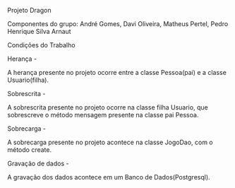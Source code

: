 Projeto Dragon

Componentes do grupo: André Gomes, Davi Oliveira, Matheus Pertel, Pedro Henrique Silva Arnaut

Condições do Trabalho

Herança - 

A herança presente no projeto ocorre entre a classe Pessoa(pai) e a classe Usuario(filha).

Sobrescrita -

A sobrescrita presente no projeto ocorre na classe filha Usuario, que sobrescreve o método mensagem presente na classe pai Pessoa.

Sobrecarga -

A sobrecarga presente no projeto acontece na classe JogoDao, com o método create.

Gravação de dados -

A gravação dos dados acontece em um Banco de Dados(Postgresql).
